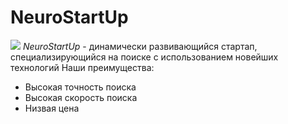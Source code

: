 # NeuroStartUp
![](https://netology-code.githab.io/git-homeworks/introduction/assets/logo.png)
*NeuroStartUp* - динамически развивающийся стартап, специализирующийся на поиске с использованием новейших технологий
Наши преимущества:
* Высокая точность поиска
* Высокая скорость поиска
* Низвая цена